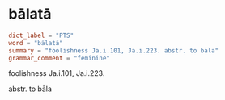 # bālatā

``` toml
dict_label = "PTS"
word = "bālatā"
summary = "foolishness Ja.i.101, Ja.i.223. abstr. to bāla"
grammar_comment = "feminine"
```

foolishness Ja.i.101, Ja.i.223.

abstr. to bāla

